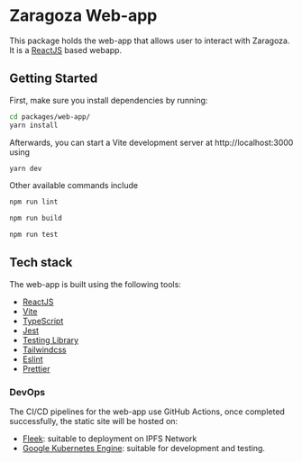 # Zaragoza Web-app

This package holds the web-app that allows user to interact with Zaragoza. It is a [ReactJS](https://reactjs.org) based webapp.

## Getting Started

First, make sure you install dependencies by running:

```bash
cd packages/web-app/
yarn install
```

Afterwards, you can start a Vite development server at http://localhost:3000 using

```bash
yarn dev
```

Other available commands include

```bash
npm run lint
```

```bash
npm run build
```

```bash
npm run test
```

## Tech stack

The web-app is built using the following tools:

- [ReactJS](https://reactjs.org)
- [Vite](https://vitejs.dev)
- [TypeScript](https://www.typescriptlang.org)
- [Jest](https://jestjs.io)
- [Testing Library](https://testing-library.com)
- [Tailwindcss](https://tailwindcss.com)
- [Eslint](https://eslint.org)
- [Prettier](https://prettier.io)

### DevOps

The CI/CD pipelines for the web-app use GitHub Actions, once completed successfully, the static site will be hosted on:
* [Fleek](https://fleek.co/): suitable to deployment on IPFS Network
* [Google Kubernetes Engine](https://cloud.google.com/kubernetes-engine): suitable for development and testing.
